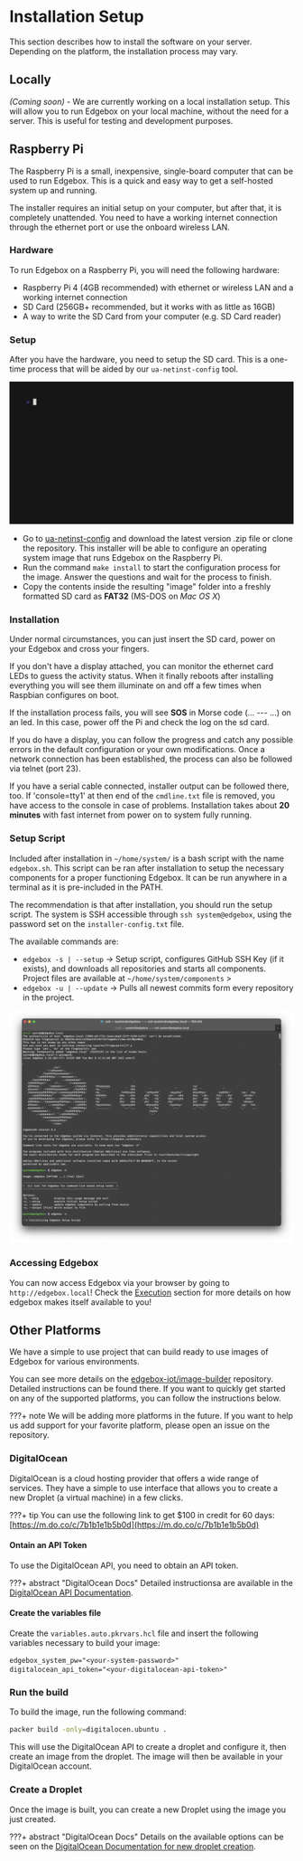 # Installation Setup

This section describes how to install the software on your server. Depending on the platform, the installation process may vary.

## Locally

_(Coming soon)_ - We are currently working on a local installation setup. This will allow you to run Edgebox on your local machine, without the need for a server. This is useful for testing and development purposes.

## Raspberry Pi

The Raspberry Pi is a small, inexpensive, single-board computer that can be used to run Edgebox. This is a quick and easy way to get a self-hosted system up and running.

The installer requires an initial setup on your computer, but after that, it is completely unattended. You need to have a working internet connection through the ethernet port or use the onboard wireless LAN.

### Hardware

To run Edgebox on a Raspberry Pi, you will need the following hardware:

- Raspberry Pi 4 (4GB recommended) with ethernet or wireless LAN and a working internet connection
- SD Card (256GB+ recommended, but it works with as little as 16GB)
- A way to write the SD Card from your computer (e.g. SD Card reader)

### Setup

After you have the hardware, you need to setup the SD card. This is a one-time process that will be aided by our `ua-netinst-config` tool.

![ua-netinst-config installation process](../assets/images/ua-netinst-config-install.gif)

- Go to [ua-netinst-config](https://github.com/edgebox-iot/ua-netinst-config) and download the latest version .zip file or clone the repository. This installer will be able to configure an operating system image that runs Edgebox on the Raspberry Pi.
- Run the command `make install` to start the configuration process for the image. Answer the questions and wait for the process to finish.
- Copy the contents inside the resulting "image" folder into a freshly formatted SD card as **FAT32** (MS-DOS on _Mac OS X_)

### Installation

Under normal circumstances, you can just insert the SD card, power on your Edgebox and cross your fingers.

If you don't have a display attached, you can monitor the ethernet card LEDs to guess the activity status. When it finally reboots after installing everything you will see them illuminate on and off a few times when Raspbian configures on boot.

If the installation process fails, you will see **SOS** in Morse code (... --- ...) on an led.  In this case, power off the Pi and check the log on the sd card.

If you do have a display, you can follow the progress and catch any possible errors in the default configuration or your own modifications. Once a network connection has been established, the process can also be followed via telnet (port 23).

If you have a serial cable connected, installer output can be followed there, too. If 'console=tty1' at then end of the `cmdline.txt` file is removed, you have access to the console in case of problems. Installation takes about **20 minutes** with fast internet from power on to system fully running.

### Setup Script

Included after installation in `~/home/system/` is a bash script with the name `edgebox.sh`. This script can be ran after installation to setup the necessary components for a proper functioning Edgebox. It can be run anywhere in a terminal as it is pre-included in the PATH.

The recommendation is that after installation, you should run the setup script. The system is SSH accessible through `ssh system@edgebox`, using the password set on the `installer-config.txt` file.

The available commands are:

- `edgebox -s | --setup` -> Setup script, configures GitHub SSH Key (if it exists), and downloads all repositories and starts all components. Project files are available at `~/home/system/components` >
- `edgebox -u | --update` -> Pulls all newest commits form every repository in the project.

![accessing edgebox via ssh](../assets/images/post-install-ssh-access.png)

### Accessing Edgebox

You can now access Edgebox via your browser by going to `http://edgebox.local`! Check the [Execution](./execution.md) section for more details on how edgebox makes itself available to you!

## Other Platforms

We have a simple to use project that can build ready to use images of Edgebox for various environments.

You can see more details on the [edgebox-iot/image-builder](https://github.com/edgebox-iot/image-builder) repository. Detailed instructions can be found there. If you want to quickly get started on any of the supported platforms, you can follow the instructions below.

???+ note
    We will be adding more platforms in the future. If you want to help us add support for your favorite platform, please open an issue on the repository.

### DigitalOcean

DigitalOcean is a cloud hosting provider that offers a wide range of services. They have a simple to use interface that allows you to create a new Droplet (a virtual machine) in a few clicks.

???+ tip
    You can use the following link to get $100 in credit for 60 days: [https://m.do.co/c/7b1b1e1b5b0d](https://m.do.co/c/7b1b1e1b5b0d)

#### Ontain an API Token

To use the DigitalOcean API, you need to obtain an API token.

???+ abstract "DigitalOcean Docs"
    Detailed instructionsa are available in the [DigitalOcean API Documentation](https://www.digitalocean.com/docs/apis-clis/api/create-personal-access-token/).

#### Create the variables file

Create the `variables.auto.pkrvars.hcl` file and insert the following variables necessary to build your image:

```hlc
edgebox_system_pw="<your-system-password>"
digitalocean_api_token="<your-digitalocean-api-token>"
```

### Run the build

To build the image, run the following command:

```bash
packer build -only=digitalocen.ubuntu .
```

This will use the DigitalOcean API to create a droplet and configure it, then create an image from the droplet. The image will then be available in your DigitalOcean account.

### Create a Droplet

Once the image is built, you can create a new Droplet using the image you just created. 

???+ abstract "DigitalOcean Docs"
    Details on the available options can be seen on the [DigitalOcean Documentation for new droplet creation](https://www.digitalocean.com/docs/droplets/how-to/create/).
